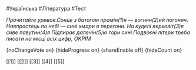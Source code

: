 #Українська #Література #Тест

*Прочитайте уривок.Сонце з батогом промін(1)я — вогнян(2)ий погонич. Навпростець по небі — сині хмари в перегони. На куделі верховіт(3)я сиве павутин(4)я Підпирає далечін(5)ю гори сині.Подвоєні літери треба писати на місці всіх цифр, ОКРІМ*

{noChangeVote on}
{hideProgress on}
{shareEnable off}
{hideCount on}

[[1]]
[[2]]
[[3]]
[[4]]
[[5]]
